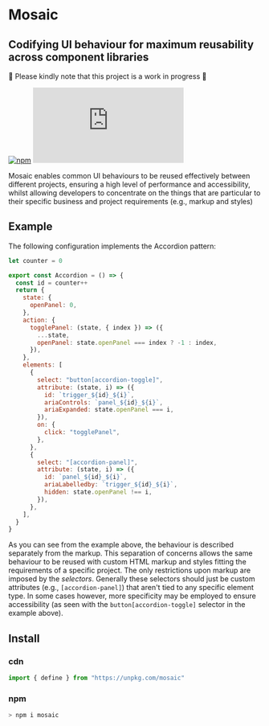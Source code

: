 # Mosaic

## Codifying UI behaviour for maximum reusability across component libraries

🚧 Please kindly note that this project is a work in progress 🚧

[![npm](https://shields.io/npm/v/mosaic)](https://www.npmjs.com/package/mosaic)
[![gzip size](https://img.badgesize.io/https://unpkg.com/mosaic/dist/mosaic.min.js?compression=gzip&label=gzip)](https://unpkg.com/mosaic/dist/mosaic.min.js)

Mosaic enables common UI behaviours to be reused effectively between different projects, ensuring a high level of performance and accessibility, whilst allowing developers to concentrate on the things that are particular to their specific business and project requirements (e.g., markup and styles)

## Example

The following configuration implements the Accordion pattern:

```js
let counter = 0

export const Accordion = () => {
  const id = counter++
  return {
    state: {
      openPanel: 0,
    },
    action: {
      togglePanel: (state, { index }) => ({
        ...state,
        openPanel: state.openPanel === index ? -1 : index,
      }),
    },
    elements: [
      {
        select: "button[accordion-toggle]",
        attribute: (state, i) => ({
          id: `trigger_${id}_${i}`,
          ariaControls: `panel_${id}_${i}`,
          ariaExpanded: state.openPanel === i,
        }),
        on: {
          click: "togglePanel",
        },
      },
      {
        select: "[accordion-panel]",
        attribute: (state, i) => ({
          id: `panel_${id}_${i}`,
          ariaLabelledby: `trigger_${id}_${i}`,
          hidden: state.openPanel !== i,
        }),
      },
    ],
  }
}
```

As you can see from the example above, the behaviour is described separately from the markup. This separation of concerns allows the same behaviour to be reused with custom HTML markup and styles fitting the requirements of a specific project. The only restrictions upon markup are imposed by the _selectors_. Generally these selectors should just be custom attributes (e.g., `[accordion-panel]`) that aren't tied to any specific element type. In some cases however, more specificity may be employed to ensure accessibility (as seen with the `button[accordion-toggle]` selector in the example above).

## Install

### cdn

```js
import { define } from "https://unpkg.com/mosaic"
```

### npm

```sh
> npm i mosaic
```
